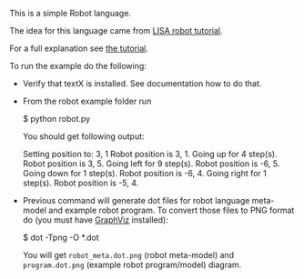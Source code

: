 This is a simple Robot language.

The idea for this language came from [LISA robot
tutorial](http://labraj.feri.um.si/lisa/tutorial-robot.html).

For a full explanation see [the
tutorial](http://igordejanovic.net/textX/tutorials/robot/).

To run the example do the following:

- Verify that textX is installed. See documentation how to do that.
- From the robot example folder run

    $ python robot.py

  You should get following output:

    Setting position to: 3, 1
    Robot position is 3, 1.
    Going up for 4 step(s).
    Robot position is 3, 5.
    Going left for 9 step(s).
    Robot position is -6, 5.
    Going down for 1 step(s).
    Robot position is -6, 4.
    Going right for 1 step(s).
    Robot position is -5, 4.

- Previous command will generate dot files for robot language meta-model and
  example robot program. To convert those files to PNG format do (you must have
  [GraphViz](http://graphviz.org/) installed):

    $ dot -Tpng -O *.dot

  You will get `robot_meta.dot.png` (robot meta-model) and `program.dot.png`
  (example robot program/model) diagram.

